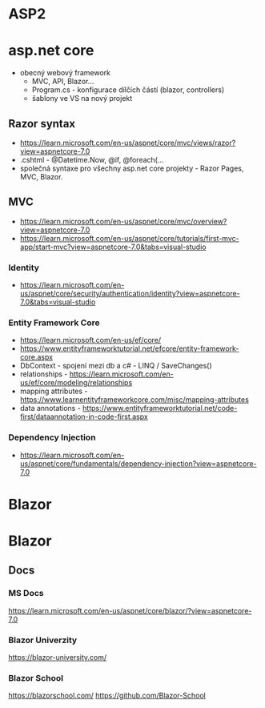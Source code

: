 # ASP2

# asp.net core
* obecný webový framework
  * MVC, API, Blazor...
  * Program.cs - konfigurace dílčích částí (blazor, controllers)
  * šablony ve VS na nový projekt
 
## Razor syntax

* https://learn.microsoft.com/en-us/aspnet/core/mvc/views/razor?view=aspnetcore-7.0
* .cshtml - @Datetime.Now, @if, @foreach(...
* společná syntaxe pro všechny asp.net core projekty - Razor Pages, MVC, Blazor.

## MVC

* https://learn.microsoft.com/en-us/aspnet/core/mvc/overview?view=aspnetcore-7.0
* https://learn.microsoft.com/en-us/aspnet/core/tutorials/first-mvc-app/start-mvc?view=aspnetcore-7.0&tabs=visual-studio

### Identity
* https://learn.microsoft.com/en-us/aspnet/core/security/authentication/identity?view=aspnetcore-7.0&tabs=visual-studio

### Entity Framework Core
* https://learn.microsoft.com/en-us/ef/core/
* https://www.entityframeworktutorial.net/efcore/entity-framework-core.aspx
* DbContext - spojení mezi db a c# - LINQ / SaveChanges()
* relationships - https://learn.microsoft.com/en-us/ef/core/modeling/relationships
* mapping attributes - https://www.learnentityframeworkcore.com/misc/mapping-attributes
* data annotations - https://www.entityframeworktutorial.net/code-first/dataannotation-in-code-first.aspx

### Dependency Injection
* https://learn.microsoft.com/en-us/aspnet/core/fundamentals/dependency-injection?view=aspnetcore-7.0

# Blazor

# Blazor

## Docs

### MS Docs
https://learn.microsoft.com/en-us/aspnet/core/blazor/?view=aspnetcore-7.0

### Blazor Univerzity
https://blazor-university.com/

### Blazor School
https://blazorschool.com/
https://github.com/Blazor-School

